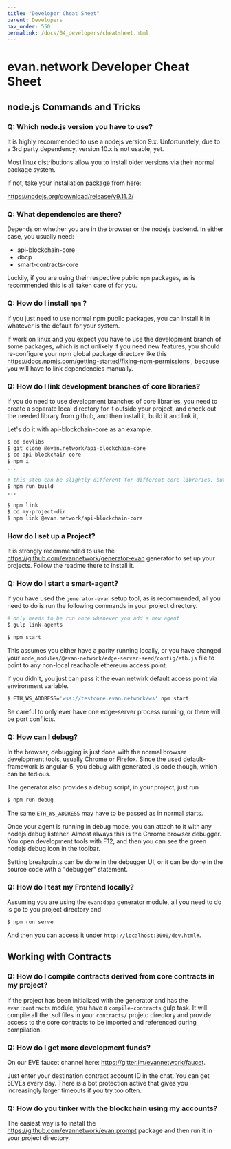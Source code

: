 ```yaml
---
title: "Developer Cheat Sheet"
parent: Developers
nav_order: 550
permalink: /docs/04_developers/cheatsheet.html
---
```


# evan.network Developer Cheat Sheet

## node.js Commands and Tricks

### Q: Which node.js version you have to use?

It is highly recommended to use a nodejs version 9.x.
Unfortunately, due to a 3rd party dependency, version 10.x is not usable, yet.

Most linux distributions allow you to install older versions via their normal package system.

If not, take your installation package from here:

https://nodejs.org/download/release/v9.11.2/

### Q: What dependencies are there?
Depends on whether you are in the browser or the nodejs backend. In either case, you usually need:

- api-blockchain-core
- dbcp
- smart-contracts-core

Luckily, if you are using their respective public `npm` packages, as is recommended this is all taken care of for you.

### Q: How do I install `npm` ?

If you just need to use normal npm public packages, you can install it in whatever is the default for your system.

If work on linux and you expect you have to use the development branch of some packages, which is not unlikely if you need new features,
you should re-configure your npm global package directory like this https://docs.npmjs.com/getting-started/fixing-npm-permissions , because you will have to link dependencies manually.

### Q: How do I link development branches of core libraries?
If you do need to use development branches of core libraries, you need to create a separate local directory for it outside your project, and check out the needed library from github, and then install it, build it and link it,

Let's do it with api-blockchain-core as an example.

```sh
$ cd devlibs
$ git clone @evan.network/api-blockchain-core
$ cd api-blockchain-core
$ npm i
...

# this step can be slightly different for different core libraries, but is described in their READMEs
$ npm run build
...

$ npm link
$ cd my-project-dir
$ npm link @evan.network/api-blockchain-core
```

### How do I set up a Project?
It is strongly recommended to use the https://github.com/evannetwork/generator-evan
generator to set up your projects. Follow the readme there to install it.


### Q: How do I start a smart-agent?
If you have used the `generator-evan` setup tool, as is recommended, all you need to do is run the following commands
in your project directory.

```sh
# only needs to be run once whenever you add a new agent
$ gulp link-agents

$ npm start
```

This assumes you either have a parity running locally, or you have changed your `node_modules/@evan-network/edge-server-seed/config/eth.js` file to point to any non-local reachable ethereum access point.

If you didn't, you just can pass it the evan.netwirk default access point via environment variable.

```sh
$ ETH_WS_ADDRESS='wss://testcore.evan.network/ws' npm start
```

Be careful to only ever have one edge-server process running, or there will be port conflicts.


### Q: How can I debug?

In the browser, debugging is just done with the normal browser development tools, usually Chrome or Firefox.
Since the used default-framework is angular-5, you debug with generated .js code though, which can be tedious.

The generator also provides a debug script, in your project, just run

```sh
$ npm run debug
```

The same `ETH_WS_ADDRESS` may have to be passed as in normal starts.

Once your agent is running in debug mode, you can attach to it with any nodejs debug listener. Almost always
this is the Chrome browser debugger. You open development tools with F12, and then you can see the green nodejs debug icon in the toolbar.

Setting breakpoints can be done in the debugger UI, or it can be done in the source code with a "debugger" statement.


### Q: How do I test my Frontend locally?

Assuming you are using the `evan:dapp` generator module, all you need to do is go to you project directory and

```sh
$ npm run serve
```

And then you can access it under `http://localhost:3000/dev.html#`.


## Working with Contracts

### Q: How do I compile contracts derived from core contracts in my project?
If the project has been initialized with the generator and has the `evan:contracts` module, you have a `compile-contracts` gulp task. It will compile all the .sol files in your `contracts/` projetc directory and provide access to the core contracts to be imported and referenced during compilation.

### Q: How do I get more development funds?
On our EVE faucet channel here: https://gitter.im/evannetwork/faucet.

Just enter your destination contract account ID in the chat. You can get 5EVEs every day.
There is a bot protection active that gives you increasingly larger timeouts if you try too often.

### Q: How do you tinker with the blockchain using my accounts?

The easiest way is to install the https://github.com/evannetwork/evan.prompt package and then run it in your project directory.



